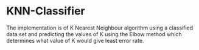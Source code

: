 # KNN-Classifier

The implementation is of K Nearest Neighbour algorithm using a classified data set and predicting the values of K using the Elbow method which determines
what value of K would give least error rate.
